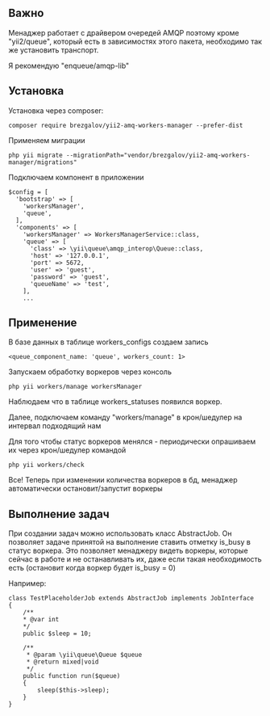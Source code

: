 ## Важно

Менаджер работает с драйвером очередей AMQP поэтому кроме "yii2/queue", 
который есть в зависимостях этого пакета, необходимо так же установить
транспорт. 

Я рекомендую "enqueue/amqp-lib"

## Установка
Установка через composer:

    composer require brezgalov/yii2-amq-workers-manager --prefer-dist

Применяем миграции

    php yii migrate --migrationPath="vendor/brezgalov/yii2-amq-workers-manager/migrations"

Подключаем компонент в приложении

    $config = [
      'bootstrap' => [
        'workersManager',
        'queue',
      ],
      'components' => [
        'workersManager' => WorkersManagerService::class,
        'queue' => [
          'class' => \yii\queue\amqp_interop\Queue::class,
          'host' => '127.0.0.1',
          'port' => 5672,
          'user' => 'guest',
          'password' => 'guest',
          'queueName' => 'test',
        ],
        ...

## Применение

В базе данных в таблице workers_configs создаем запись

    <queue_component_name: 'queue', workers_count: 1>

Запускаем обработку воркеров через консоль

    php yii workers/manage workersManager

Наблюдаем что в таблице workers_statuses появился воркер.

Далее, подключаем команду "workers/manage" в крон/шедулер на интервал подходящий нам

Для того чтобы статус воркеров менялся - периодически опрашиваем их через крон/шедулер командой

    php yii workers/check

Все! Теперь при изменении количества воркеров в бд, менаджер автоматически остановит/запустит воркеры

## Выполнение задач

При создании задач можно использовать класс AbstractJob. 
Он позволяет задаче принятой на выполнение ставить отметку is_busy в статус воркера. 
Это позволяет менаджеру видеть воркеры, которые сейчас в работе и не останавливать их, 
даже если такая необходимость есть (остановит когда воркер будет is_busy = 0)

Например:

    class TestPlaceholderJob extends AbstractJob implements JobInterface
    {
        /**
        * @var int
        */
        public $sleep = 10;
    
        /**
         * @param \yii\queue\Queue $queue
         * @return mixed|void
         */
        public function run($queue)
        {
            sleep($this->sleep);
        }
    }



